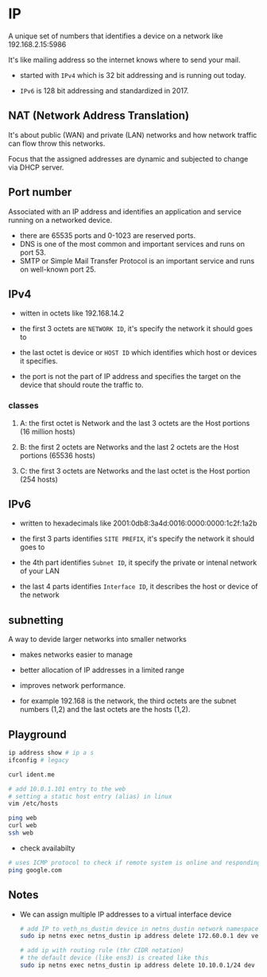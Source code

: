 # IP

A unique set of numbers that identifies a device on a network like 192.168.2.15:5986

It's like mailing address so the internet knows where to send your mail.

- started with `IPv4` which is 32 bit addressing and is running out today.

- `IPv6` is 128 bit addressing and standardized in 2017.

## NAT (Network Address Translation)

It's about public (WAN) and private (LAN) networks and how network traffic can flow throw this networks.

Focus that the assigned addresses are dynamic and subjected to change via DHCP server.

## Port number

Associated with an IP address and identifies an application and service running on a networked device.

- there are 65535 ports and 0-1023 are reserved ports.
- DNS is one of the most common and important services and runs on port 53.
- SMTP or Simple Mail Transfer Protocol is an important service and runs on well-known port 25.

## IPv4

- witten in octets like 192.168.14.2

- the first 3 octets are `NETWORK ID`, it's specify the network it should goes to

- the last octet is device or `HOST ID` which identifies which host or devices it specifies.

- the port is not the part of IP address and specifies the target on the device that should route the traffic to.

### classes

1. A: the first octet is Network and the last 3 octets are the Host portions (16 million hosts)

2. B: the first 2 octets are Networks and the last 2 octets are the Host portions (65536 hosts)

3. C: the first 3 octets are Networks and the last octet is the Host portion (254 hosts)

## IPv6

- written to hexadecimals like 2001:0db8:3a4d:0016:0000:0000:1c2f:1a2b

- the first 3 parts identifies `SITE PREFIX`, it's specify the network it should goes to

- the 4th part identifies `Subnet ID`, it specify the private or intenal network of your LAN

- the last 4 parts identifies `Interface ID`, it describes the host or device of the network

## subnetting

A way to devide larger networks into smaller networks

- makes networks easier to manage

- better allocation of IP addresses in a limited range

- improves network performance.

- for example 192.168 is the network, the third octets are the subnet numbers (1,2) and the last octets are the hosts (1,2).

## Playground

```bash
ip address show # ip a s
ifconfig # legacy

curl ident.me

# add 10.0.1.101 entry to the web
# setting a static host entry (alias) in linux
vim /etc/hosts

ping web
curl web
ssh web
```

- check availabilty

```bash
# uses ICMP protocol to check if remote system is online and responding
ping google.com
```

## Notes

- We can assign multiple IP addresses to a virtual interface device

    ```bash
    # add IP to veth_ns_dustin device in netns_dustin network namespace
    sudo ip netns exec netns_dustin ip address delete 172.60.0.1 dev veth_ns_dustin

    # add ip with routing rule (thr CIDR notation)
    # the default device (like ens3) is created like this
    sudo ip netns exec netns_dustin ip address delete 10.10.0.1/24 dev veth_ns_dustin
    ```
